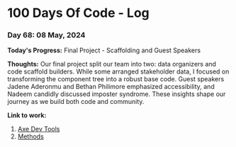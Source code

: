 # 100 Days Of Code - Log

### Day 68: 08 May, 2024

**Today's Progress:** Final Project - Scaffolding and Guest Speakers

**Thoughts:** Our final project split our team into two: data organizers and code scaffold builders. While some arranged stakeholder data, I focused on transforming the component tree into a robust base code. Guest speakers Jadene Aderonmu and Bethan Philimore emphasized accessibility, and Nadeem candidly discussed imposter syndrome. These insights shape our journey as we build both code and community.

**Link to work:**

1. [Axe Dev Tools](https://chromewebstore.google.com/detail/axe-devtools-web-accessib/lhdoppojpmngadmnindnejefpokejbdd)
2. [Methods](https://methods.co.uk/what-we-do/software-development/)
